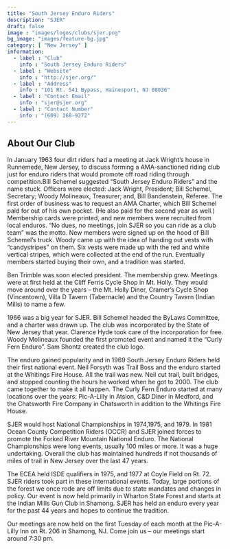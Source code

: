```yaml
---
title: "South Jersey Enduro Riders"
description: "SJER"
draft: false
image : "images/logos/clubs/sjer.png"
bg_image: "images/feature-bg.jpg"
category: [ "New Jersey" ]
information:
  - label : "Club"
    info : "South Jersey Enduro Riders"
  - label : "Website"
    info : "http://sjer.org/"
  - label : "Address"
    info : "101 Rt. 541 Bypass, Hainesport, NJ 08036"
  - label : "Contact Email"
    info : "sjer@sjer.org"
  - label : "Contact Number"
    info : "(609) 268-9272"
---
```


## About Our Club

In January 1963 four dirt riders had a meeting at Jack Wright’s house in Runnemede, New Jersey, to discuss forming a AMA-sanctioned riding club just for enduro riders that would promote off road riding through competition.Bill Schemel suggested “South Jersey Enduro Riders” and the name stuck. Officers were elected: Jack Wright, President; Bill Schemel,
Secretary; Woody Molineaux, Treasurer; and, Bill Bandenstein, Referee. The first order of business was to request an AMA Charter, which Bill Schemel paid for out of his own pocket. (He also paid for the second year as well.)
Membership cards were printed, and new members were recruited from local enduros. “No dues, no meetings, join SJER so you can ride as a club team” was the motto. New members were signed up on the hood of Bill Schemel’s truck.
Woody came up with the idea of handing out vests with “candystripes” on them. Six vests were made up with the red and white vertical stripes, which were collected at the end of the run. Eventually members started buying their own, and a tradition was started.

Ben Trimble was soon elected president. The membership grew. Meetings were at first held at the Cliff Ferris Cycle Shop in Mt. Holly. They would move around over the years – the Mt. Holly Diner, Cramer’s Cycle Shop (Vincentown), Villa D Tavern (Tabernacle) and the Country Tavern (Indian Mills) to name a few.

1966 was a big year for SJER. Bill Schemel headed the ByLaws Committee, and a charter was drawn up. The club was incorporated by the State of New Jersey that year. Clarence Hyde took care of the incorporation for free. Woody Molineaux founded the first promoted event and named it the “Curly Fern Enduro”. Sam Shontz created the club logo.

The enduro gained popularity and in 1969 South Jersey Enduro Riders held their first national event. Neil Forsyth was Trail Boss and the enduro started at the Whitings Fire House. All the trail was new. Neil cut trail, built bridges, and stopped counting the hours he worked when he got to 2000. The club came together to make it all happen.
The Curly Fern Enduro started at many locations over the years: Pic-A-Lilly in Atsion, C&D Diner in Medford, and the Chatsworth Fire Company in Chatsworth in addition to the Whitings Fire House.

SJER would host National Championships in 1974,1975, and 1979. In 1981 Ocean County Competition Riders (OCCR) and SJER joined forces to promote the Forked River Mountain National Enduro.
The National Championships were long events, usually 100 miles or more. It was a huge undertaking. Overall the club has maintained hundreds if not thousands of miles of trail in New Jersey over the last 47 years.

The ECEA held ISDE qualifiers in 1975, and 1977 at Coyle Field on Rt. 72. SJER riders took part in these international events.
Today, large portions of the forest we once rode are off limits due to state mandates and changes in policy. Our event is now held primarily in Wharton State Forest and starts at the Indian Mills Gun Club in Shamong. SJER has held an enduro every year for the past 44 years and hopes to continue the tradition.

Our meetings are now held on the first Tuesday of each month at the Pic-A-Lilly Inn on Rt. 206 in Shamong, NJ. Come join us – our meetings start around 7:30 pm.
